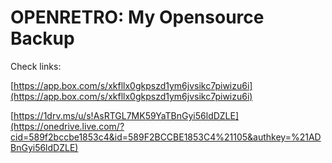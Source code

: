 OPENRETRO: My Opensource Backup
===============================

Check links:

[https://app.box.com/s/xkfllx0gkpszd1ym6jvsikc7piwizu6i](https://app.box.com/s/xkfllx0gkpszd1ym6jvsikc7piwizu6i)
 
[https://1drv.ms/u/s!AsRTGL7MK59YaTBnGyi56ldDZLE](https://onedrive.live.com/?cid=589f2bccbe1853c4&id=589F2BCCBE1853C4%21105&authkey=%21ADBnGyi56ldDZLE) 
